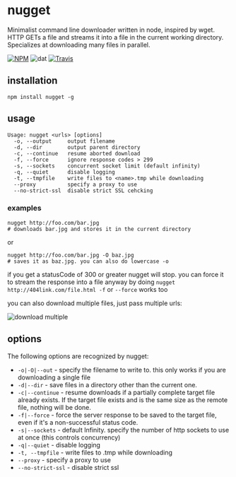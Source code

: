 # nugget

Minimalist command line downloader written in node, inspired by wget. HTTP GETs a file and streams it into a file in the current working directory. Specializes at downloading many files in parallel.

[![NPM](https://nodei.co/npm/nugget.png?global=true)](https://nodei.co/npm/nugget/)
![dat](http://img.shields.io/badge/Development%20sponsored%20by-dat-green.svg?style=flat)
[![Travis](http://img.shields.io/travis/maxogden/nugget.svg?style=flat)](https://travis-ci.org/maxogden/nugget)

## installation

```
npm install nugget -g
```

## usage

```
Usage: nugget <urls> [options]
  -o, --output     output filename
  -d, --dir        output parent directory
  -c, --continue   resume aborted download
  -f, --force      ignore response codes > 299
  -s, --sockets    concurrent socket limit (default infinity)
  -q, --quiet      disable logging
  -t, --tmpfile    write files to <name>.tmp while downloading
  --proxy          specify a proxy to use
  --no-strict-ssl  disable strict SSL cehcking
```

### examples

```
nugget http://foo.com/bar.jpg
# downloads bar.jpg and stores it in the current directory
```

or

```
nugget http://foo.com/bar.jpg -O baz.jpg
# saves it as baz.jpg. you can also do lowercase -o
```

if you get a statusCode of 300 or greater nugget will stop. you can force it to stream the response into a file anyway by doing `nugget http://404link.com/file.html -f` or `--force` works too

you can also download multiple files, just pass multiple urls:

![download multiple](multiple.png)

## options

The following options are recognized by nugget:

- `-o|-O|--out` - specify the filename to write to. this only works if you are downloading a single file
- `-d|--dir` - save files in a directory other than the current one.
- `-c|--continue` - resume downloads if a partially complete target file already exists. If the target file exists and is the same size as the remote file, nothing will be done.
- `-f|--force` - force the server response to be saved to the target file, even if it's a non-successful status code.
- `-s|--sockets` - default Infinity. specify the number of http sockets to use at once (this controls concurrency)
- `-q|--quiet` - disable logging
- `-t, --tmpfile` - write files to <name>.tmp while downloading
- `--proxy` - specify a proxy to use
- `--no-strict-ssl` - disable strict ssl
